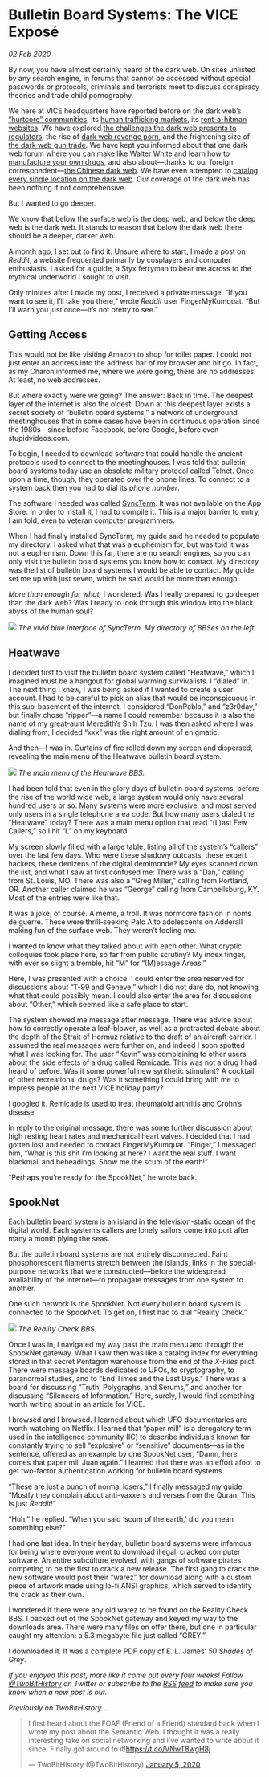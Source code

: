 # Bulletin Board Systems: The VICE Exposé

*02 Feb 2020*

By now, you have almost certainly heard of the dark web. On sites unlisted by
any search engine, in forums that cannot be accessed without special passwords
or protocols, criminals and terrorists meet to discuss conspiracy theories and
trade child pornography.

We here at VICE headquarters have reported before on the dark web’s [“hurtcore”
communities](https://www.vice.com/en_us/article/mbxqqy/a-journey-into-the-worst-corners-of-the-dark-web),
its [human trafficking
markets](https://www.vice.com/en_us/article/vvbazy/my-brief-encounter-with-a-dark-web-human-trafficking-site),
its [rent-a-hitman
websites](https://www.vice.com/en_us/article/3d434v/a-fake-dark-web-hitman-site-is-linked-to-a-real-murder).
We have explored [the challenges the dark web presents to
regulators](https://www.vice.com/en_us/article/ezv85m/problem-the-government-still-doesnt-understand-the-dark-web),
the rise of [dark web revenge
porn](https://www.vice.com/en_us/article/53988z/revenge-porn-returns-to-the-dark-web),
and the frightening size of [the dark web gun
trade](https://www.vice.com/en_us/article/j5qnbg/dark-web-gun-trade-study-rand).
We have kept you informed about that one dark web forum where you can make like Walter White
and [learn how to manufacture your own
drugs](https://www.vice.com/en_ca/article/wj374q/inside-the-dark-web-forum-that-tells-you-how-to-make-drugs),
and also about—thanks to our foreign correspondent—[the Chinese dark
web](https://www.vice.com/en_us/article/4x38ed/the-chinese-deep-web-takes-a-darker-turn).
We have even attempted to [catalog every single location on the dark
web](https://www.vice.com/en_us/article/vv57n8/here-is-a-list-of-every-single-possible-dark-web-site).
Our coverage of the dark web has been nothing if not comprehensive.

But I wanted to go deeper.

We know that below the surface web is the deep web,
and below the deep web is the dark web. It stands to reason that below the dark
web there should be a deeper, darker web.

A month ago, I set out to find it. Unsure where to start, I made a post on
*Reddit*, a website frequented primarily by cosplayers and computer
enthusiasts. I asked for a guide, a Styx ferryman to bear me across to the
mythical underworld I sought to visit.

Only minutes after I made my post, I received a private message. “If you want
to see it, I’ll take you there,” wrote *Reddit* user FingerMyKumquat. “But I’ll
warn you just once—it’s not pretty to see.”

Getting Access
--------------

This would not be like visiting Amazon to shop for toilet paper. I could not
just enter an address into the address bar of my browser and hit go. In fact,
as my Charon informed me, where we were going, there are no addresses. At
least, no web addresses.

But where exactly were we going? The answer: Back in time. The deepest layer of
the internet is also the oldest. Down at this deepest layer exists a secret
society of “bulletin board systems,” a network of underground meetinghouses
that in some cases have been in continuous operation since the 1980s—since
before Facebook, before Google, before even stupidvideos.com.

To begin, I needed to download software that could handle the ancient protocols
used to connect to the meetinghouses. I was told that bulletin board systems
today use an obsolete military protocol called Telnet. Once upon a time,
though, they operated over the phone lines. To connect to a system back then
you had to dial its *phone number*.

The software I needed was called [SyncTerm](http://syncterm.bbsdev.net/). It
was not available on the App Store. In order to install it, I had to compile
it. This is a major barrier to entry, I am told, even to veteran computer
programmers.

When I had finally installed SyncTerm, my guide said he needed to populate my
directory. I asked what that was a euphemism for, but was told it was not a
euphemism. Down this far, there are no search engines, so you can only visit
the bulletin board systems you know how to contact. My directory was the list
of bulletin board systems I would be able to contact. My guide set me up with
just seven, which he said would be more than enough.

*More than enough for what,* I wondered. Was I really prepared to go deeper
than the dark web? Was I ready to look through this window into the black
abyss of the human soul?

![](/images/sync.png)
*The vivid blue interface of SyncTerm. My directory of BBSes on the left.*

Heatwave
--------

I decided first to visit the bulletin board system called “Heatwave,” which I
imagined must be a hangout for global warming survivalists. I “dialed” in. The
next thing I knew, I was being asked if I wanted to create a user account. I
had to be careful to pick an alias that would be inconspicuous in this
sub-basement of the internet. I considered “DonPablo,” and “z3r0day,” but
finally chose “ripper”—a name I could remember because it is also the name of
my great-aunt Meredith’s Shih Tzu. I was then asked where I was dialing from; I
decided “xxx” was the right amount of enigmatic.

And then—I was in. Curtains of fire rolled down my screen and dispersed,
revealing the main menu of the Heatwave bulletin board system.

![](/images/heatwave-main-menu.png)
*The main menu of the Heatwave BBS.*

I had been told that even in the glory days of bulletin board systems, before
the rise of the world wide web, a large system would only have several hundred
users or so. Many systems were more exclusive, and most served only users in a
single telephone area code. But how many users dialed the “Heatwave” today?
There was a main menu option that read “(L)ast Few Callers,” so I hit “L” on my
keyboard.

My screen slowly filled with a large table, listing all of the system’s
“callers” over the last few days. Who were these shadowy outcasts, these expert
hackers, these denizens of the digital demimonde? My eyes scanned down the
list, and what I saw at first confused me: There was a “Dan,” calling from St.
Louis, MO. There was also a “Greg Miller,” calling from Portland, OR. Another
caller claimed he was “George” calling from Campellsburg, KY. Most of the
entries were like that.

It was a joke, of course. A meme, a troll. It was normcore fashion in
noms de guerre. These were thrill-seeking Palo Alto adolescents on Adderall
making fun of the surface web. They weren’t fooling me.

I wanted to know what they talked about with each other. What cryptic
colloquies took place here, so far from public scrutiny? My index finger, with
ever so slight a tremble, hit “M” for “(M)essage Areas.”

Here, I was presented with a choice. I could enter the area reserved for
discussions about “T-99 and Geneve,” which I did not dare do, not knowing what
that could possibly mean. I could also enter the area for discussions about
“Other,” which seemed like a safe place to start.

The system showed me message after message. There was advice about how to
correctly operate a leaf-blower, as well as a protracted debate about the depth
of the Strait of Hormuz relative to the draft of an aircraft carrier. I assumed
the real messages were further on, and indeed I soon spotted what I was looking
for. The user “Kevin” was complaining to other users about the side effects of
a drug called Remicade. This was not a drug I had heard of before. Was it some
powerful new synthetic stimulant? A cocktail of other recreational drugs? Was
it something I could bring with me to impress people at the next VICE holiday
party?

I googled it. Remicade is used to treat rheumatoid arthritis and Crohn’s
disease.

In reply to the original message, there was some further discussion about high
resting heart rates and mechanical heart valves. I decided that I had gotten
lost and needed to contact FingerMyKumquat. “Finger,” I messaged him, “What is
this shit I’m looking at here? I want the real stuff. I want blackmail and
beheadings. Show me the scum of the earth!”

“Perhaps you’re ready for the SpookNet,” he wrote back.

SpookNet
--------

Each bulletin board system is an island in the television-static ocean of the
digital world. Each system’s callers are lonely sailors come into port after
many a month plying the seas.

But the bulletin board systems are not entirely disconnected. Faint
phosphorescent filaments stretch between the islands, links in the
special-purpose networks that were constructed—before the widespread
availability of the internet—to propagate messages from one system to another.

One such network is the SpookNet. Not every bulletin board system is connected
to the SpookNet. To get on, I first had to dial “Reality Check.”

![](/images/reality.png)
*The Reality Check BBS.*

Once I was in, I navigated my way past the main menu and through the SpookNet
gateway. What I saw then was like a catalog index for everything stored in
that secret Pentagon warehouse from the end of the *X-Files* pilot. There were
message boards dedicated to UFOs, to cryptography, to paranormal studies, and
to “End Times and the Last Days.” There was a board for discussing “Truth,
Polygraphs, and Serums,” and another for discussing “Silencers of Information.”
Here, surely, I would find something worth writing about in an article for
VICE.

I browsed and I browsed. I learned about which UFO documentaries are worth
watching on Netflix. I learned that “paper mill” is a derogatory term used in
the intelligence community (IC) to describe individuals known for constantly
trying to sell “explosive” or “sensitive” documents—as in the sentence,
offered as an example by one SpookNet user, “Damn, here comes that paper mill
Juan again.” I learned that there was an effort afoot to get two-factor
authentication working for bulletin board systems.

“These are just a bunch of normal losers,” I finally messaged my guide. “Mostly
they complain about anti-vaxxers and verses from the Quran. This is just
*Reddit*!”

“Huh,” he replied. “When you said ‘scum of the earth,’ did you mean something
else?”

I had one last idea. In their heyday, bulletin board systems were infamous for
being where everyone went to download illegal, cracked computer software. An
entire subculture evolved, with gangs of software pirates competing to be the
first to crack a new release. The first gang to crack the new software would
post their “warez” for download along with a custom piece of artwork made using
lo-fi ANSI graphics, which served to identify the crack as their own.

I wondered if there were any old warez to be found on the Reality Check BBS. I
backed out of the SpookNet gateway and keyed my way to the downloads area.
There were many files on offer there, but one in particular caught my
attention: a 5.3 megabyte file just called “GREY.”

I downloaded it. It was a complete PDF copy of E. L. James’ *50 Shades of
Grey*.

*If you enjoyed this post, more like it come out every four weeks! Follow
[@TwoBitHistory](https://twitter.com/TwoBitHistory) on Twitter or subscribe to the
[RSS feed](https://twobithistory.org/feed.xml)
to make sure you know when a new post is out.*

*Previously on TwoBitHistory…*

> I first heard about the FOAF (Friend of a Friend) standard back when I wrote my post about the Semantic Web. I thought it was a really interesting take on social networking and I've wanted to write about it since. Finally got around to it!<https://t.co/VNwT8wgH8j>
>
> — TwoBitHistory (@TwoBitHistory) [January 5, 2020](https://twitter.com/TwoBitHistory/status/1213920921251131394?ref_src=twsrc%5Etfw)